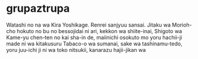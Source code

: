 # grupaztrupa
Watashi no na wa Kira Yoshikage. Renrei sanjyuu sansai. Jitaku wa Morioh-cho hokuto no bu no bessojidai ni ari, kekkon wa shiite-inai, Shigoto wa Kame-yu chen-ten no kai sha-in de, maiinichi osokuto mo yoru hachii-ji made ni wa kitakusuru Tabaco-o wa sumanai, sake wa tashinamu-tedo, yoru juu-ichi ji ni wa toko nitsukii, kanarazu hajii-jikan wa
